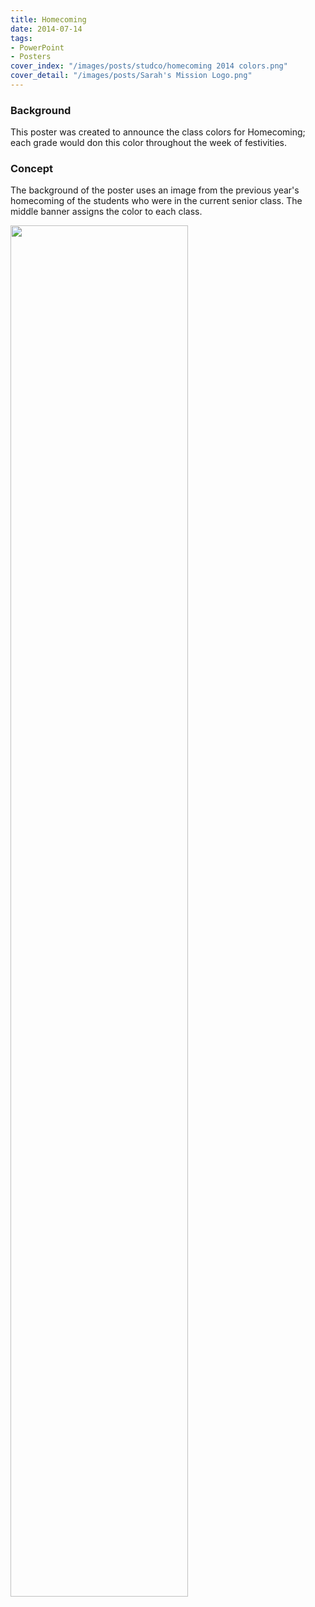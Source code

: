 ```yaml
---
title: Homecoming
date: 2014-07-14
tags:
- PowerPoint
- Posters
cover_index: "/images/posts/studco/homecoming 2014 colors.png"
cover_detail: "/images/posts/Sarah's Mission Logo.png"
---
```


### Background
This poster was created to announce the class colors for Homecoming; each grade would don this color throughout the week of festivities.

### Concept
The background of the poster uses an image from the previous year's homecoming of the students who were in the current senior class. The middle banner assigns the color to each class.

<img src="/images/posts/studco/homecoming 2014 colors.png" style="width: 75%">